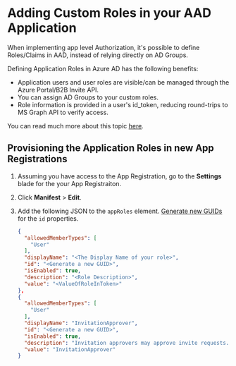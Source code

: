 
# Adding Custom Roles in your AAD Application
When implementing app level Authorization, it's possible to define Roles/Claims in AAD, instead of relying directly on AD Groups.

Defining Application Roles in Azure AD has the following benefits:
- Application users and user roles are visible/can be managed through the Azure Portal/B2B Invite API.
- You can assign AD Groups to your custom roles.
- Role information is provided in a user's id_token, reducing round-trips to MS Graph API to verify access.

You can read much more about this topic [here](https://www.microsoftpressstore.com/articles/article.aspx?p=2473127).


## Provisioning the Application Roles in new App Registrations

1. Assuming you have access to the App Registration, go to the  **Settings** blade for the your App Registraiton.
2. Click **Manifest** > **Edit**.
3. Add the following JSON to the `appRoles` element. [Generate new GUIDs](https://www.guidgenerator.com/online-guid-generator.aspx) for the `id` properties.

    ```json
    {
      "allowedMemberTypes": [
        "User"
      ],
      "displayName": "<The Display Name of your role>",
      "id": "<Generate a new GUID>",  
      "isEnabled": true,
      "description": "<Role Description>",
      "value": "<ValueOfRoleInToken>"
    },
    {
      "allowedMemberTypes": [
        "User"
      ],
      "displayName": "InvitationApprover",
      "id": "<Generate a new GUID>",  
      "isEnabled": true,
      "description": "Invitation approvers may approve invite requests.",
      "value": "InvitationApprover"
    }
    ```
